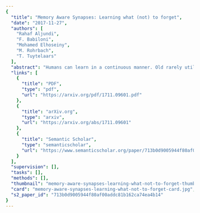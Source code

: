 ```yaml
---
{
  "title": "Memory Aware Synapses: Learning what (not) to forget",
  "date": "2017-11-27",
  "authors": [
    "Rahaf Aljundi",
    "F. Babiloni",
    "Mohamed Elhoseiny",
    "M. Rohrbach",
    "T. Tuytelaars"
  ],
  "abstract": "Humans can learn in a continuous manner. Old rarely utilized knowledge can be overwritten by new incoming information while important, frequently used knowledge is prevented from being erased. In artificial learning systems, lifelong learning so far has focused mainly on accumulating knowledge over tasks and overcoming catastrophic forgetting. In this paper, we argue that, given the limited model capacity and the unlimited new information to be learned, knowledge has to be preserved or erased selectively. Inspired by neuroplasticity, we propose an online method to compute the importance of the parameters of a neural network, based on the data that the network is actively applied to, in an unsupervised manner. After learning a task, whenever a sample is fed to the network, we accumulate an importance measure for each parameter of the network, based on how sensitive the predicted output is to a change in this parameter. When learning a new task, changes to important parameters are penalized. We show that a local version of our method is a direct application of Hebb's rule in identifying the important connections between neurons. We test our method on a sequence of object recognition tasks and on the challenging problem of learning an embedding in a continuous manner. We show state of the art performance and the ability to adapt the importance of the parameters towards what the network needs (not) to forget, which may be different for different test conditions.",
  "links": [
    {
      "title": "PDF",
      "type": "pdf",
      "url": "https://arxiv.org/pdf/1711.09601.pdf"
    },
    {
      "title": "arXiv.org",
      "type": "arxiv",
      "url": "https://arxiv.org/abs/1711.09601"
    },
    {
      "title": "Semantic Scholar",
      "type": "semanticscholar",
      "url": "https://www.semanticscholar.org/paper/713b0d9005944f80af00addc81b162ca74ea4b14"
    }
  ],
  "supervision": [],
  "tasks": [],
  "methods": [],
  "thumbnail": "memory-aware-synapses-learning-what-not-to-forget-thumb.jpg",
  "card": "memory-aware-synapses-learning-what-not-to-forget-card.jpg",
  "s2_paper_id": "713b0d9005944f80af00addc81b162ca74ea4b14"
}
---
```


